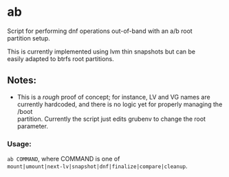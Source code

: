 # ab
Script for performing dnf operations out-of-band with an a/b root               
partition setup.                                                                
                                                                                
This is currently implemented using lvm thin snapshots but can be               
easily adapted to btrfs root partitions.                                        
                                                                                
## Notes:                                                                       
- This is a *rough* proof of concept; for instance, LV and VG names are         
currently hardcoded, and there is no logic yet for properly managing the /boot  
partition. Currently the script just edits grubenv to change the root           
parameter.                                                                      
                                                                                
                                                                                
                                                                                
### Usage:                                                                      
                                                                                
`ab COMMAND`, where COMMAND is one of                                           
`mount|umount|next-lv|snapshot|dnf|finalize|compare|cleanup`.   
